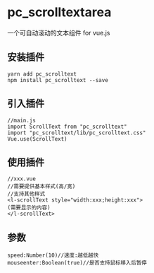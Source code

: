# pc_scrolltextarea

一个可自动滚动的文本组件 for vue.js

## 安装插件
```
yarn add pc_scrolltext
npm install pc_scrolltext --save
```
## 引入插件
```
//main.js
import ScrollText from "pc_scrolltext"
import "pc_scrolltext/lib/pc_scrolltext.css"
Vue.use(ScrollText)
```

## 使用插件
```
//xxx.vue
//需要提供基本样式(高/宽)
//支持其他样式
<l-scrollText style="width:xxx;height:xxx">
(需要显示的内容)
</l-scrollText>
```
## 参数
```
speed:Number(10)//速度:越低越快
mouseenter:Boolean(true)//是否支持鼠标移入后暂停
```
